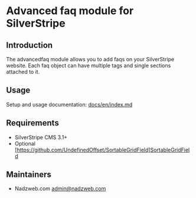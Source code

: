 # Advanced faq module for SilverStripe #

## Introduction ##
The advancedfaq module allows you to add faqs on your SilverStripe website. Each faq object can have multiple tags and single sections attached to it.

## Usage

Setup and usage documentation: [docs/en/index.md](docs/en/index.md)

## Requirements ##

 * SilverStripe CMS 3.1+
 * Optional [https://github.com/UndefinedOffset/SortableGridField]SortableGridField 
 
## Maintainers ##

 * Nadzweb.com <admin@nadzweb.com>